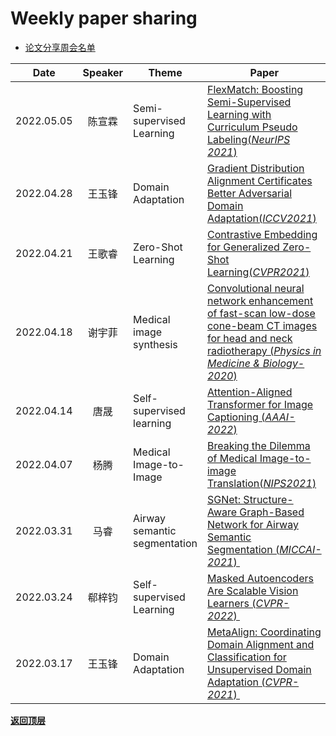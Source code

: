# Weekly paper sharing

- [论文分享周会名单](#weekly-paper-sharing)

| Date      | Speaker | Theme                        | Paper                                                                                                                                                                                                                                                                                        | PPT |
| --------- |:-------:| ---------------------------- | -------------------------------------------------------------------------------------------------------------------------------------------------------------------------------------------------------------------------------------------------------------------------------------------- | --- |
| 2022.05.05 | 陈宣霖      | Semi-supervised Learning |[FlexMatch: Boosting Semi-Supervised Learning with Curriculum Pseudo Labeling(*NeurIPS 2021*)](https://arxiv.org/pdf/2110.08263.pdf)|[slides](./PPT/cxl.pptx)|
| 2022.04.28 | 王玉锋      | Domain Adaptation |[Gradient Distribution Alignment Certificates Better Adversarial Domain Adaptation(*ICCV2021*)](https://openaccess.thecvf.com/content/ICCV2021/papers/Gao_Gradient_Distribution_Alignment_Certificates_Better_Adversarial_Domain_Adaptation_ICCV_2021_paper.pdf)|[slides](./PPT/feng.pptx)|
| 2022.04.21 | 王歌睿      | Zero-Shot Learning | [Contrastive Embedding for Generalized Zero-Shot Learning(*CVPR2021*)](https://openaccess.thecvf.com/content/CVPR2021/html/Han_Contrastive_Embedding_for_Generalized_Zero-Shot_Learning_CVPR_2021_paper.html) |[slides](./PPT/4-21.pptx)|
| 2022.04.18 | 谢宇菲      | Medical image synthesis |  [Convolutional neural network enhancement of fast-scan low-dose cone-beam CT images for  head and neck radiotherapy (*Physics in Medicine & Biology-2020*)](https://iopscience.iop.org/article/10.1088/1361-6560/ab6240/pdf) | [sides](./PPT/xie.pptx) |
| 2022.04.14 | 唐晟      | Self-supervised learning | [Attention-Aligned Transformer for Image Captioning (*AAAI-2022*)](https://www.aaai.org/AAAI22Papers/AAAI-1018.FeiZ.pdf)| [A²Transformer](./PPT/Attention-aligned%20Transformer%20for%20image%20captioning.pptx) |
| 2022.04.07 | 杨腾      | Medical Image-to-Image |[Breaking the Dilemma of Medical Image-to-image Translation(*NIPS2021*)](https://arxiv.org/abs/2110.06465v2)|[MI2I](./PPT/Medical_image-to-image_translation.pptx)|
| 2022.03.31 | 马睿      | Airway semantic segmentation | [SGNet: Structure-Aware Graph-Based Network for Airway Semantic Segmentation (*MICCAI-2021*) ](https://link.springer.com/content/pdf/10.1007/978-3-030-87193-2_15.pdf)                                                                                                                       |     |
| 2022.03.24 | 郗梓钧     | Self-supervised Learning     | [Masked Autoencoders Are Scalable Vision Learners (*CVPR-2022*) ](https://arxiv.org/pdf/2111.06377.pdf)                                                                                                                                                                                      | [MIM](./PPT/Masked_Image_Modeling_in_Visual_Representation_Learning_2022-3-24.pptx)  |
| 2022.03.17 | 王玉锋     | Domain Adaptation            | [MetaAlign: Coordinating Domain Alignment and Classification for Unsupervised Domain Adaptation (*CVPR-2021*) ](https://openaccess.thecvf.com/content/CVPR2021/papers/Wei_MetaAlign_Coordinating_Domain_Alignment_and_Classification_for_Unsupervised_Domain_Adaptation_CVPR_2021_paper.pdf) |     |

**[返回顶层](#weekly-paper-sharing)**
